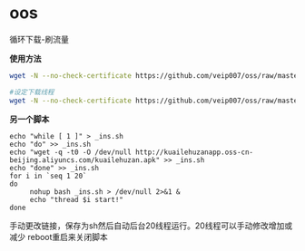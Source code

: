# oos
循环下载-刷流量

**使用方法**
```bash
wget -N --no-check-certificate https://github.com/veip007/oss/raw/master/oss.sh && chmod +x oss.sh &&  "https://www.baidu.com" &  #指定url
```
```bash 
#设定下载线程
wget -N --no-check-certificate https://github.com/veip007/oss/raw/master/oss.sh && chmod +x oss.sh &&  "https://www.baidu.com" 8 &   #指定url和8线程
```

**另一个脚本**

```
echo "while [ 1 ]" > _ins.sh
echo "do" >> _ins.sh
echo "wget -q -t0 -O /dev/null http://kuailehuzanapp.oss-cn-beijing.aliyuncs.com/kuailehuzan.apk" >> _ins.sh
echo "done" >> _ins.sh
for i in `seq 1 20`
do
     nohup bash _ins.sh > /dev/null 2>&1 &
     echo "thread $i start!"
done
```

手动更改链接，保存为sh然后自动后台20线程运行。20线程可以手动修改增加或减少
reboot重启来关闭脚本
